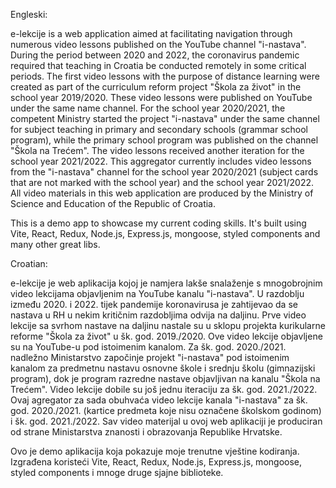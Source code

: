 Engleski:

  e-lekcije is a web application aimed at facilitating navigation through numerous video lessons published on the YouTube channel "i-nastava".
During the period between 2020 and 2022, the coronavirus pandemic required that teaching in Croatia be conducted remotely in some critical periods. The first video lessons with the purpose of distance learning were created as part of the curriculum reform project "Škola za život" in the school year 2019/2020. These video lessons were published on YouTube under the same name channel. For the school year 2020/2021, the competent Ministry started the project "i-nastava" under the same channel for subject teaching in primary and secondary schools (grammar school program), while the primary school program was published on the channel "Škola na Trećem". The video lessons received another iteration for the school year 2021/2022. This aggregator currently includes video lessons from the "i-nastava" channel for the school year 2020/2021 (subject cards that are not marked with the school year) and the school year 2021/2022. All video materials in this web application are produced by the Ministry of Science and Education of the Republic of Croatia.

  This is a demo app to showcase my current coding skills. It's built using Vite, React, Redux, Node.js, Express.js, mongoose, styled components and many other great libs.


Croatian:

  e-lekcije je web aplikacija kojoj je namjera lakše snalaženje s mnogobrojnim video lekcijama objavljenim na YouTube kanalu "i-nastava". U razdoblju između 2020. i 2022. tijek pandemije koronavirusa je zahtijevao da se nastava u RH u nekim kritičnim razdobljima odvija na daljinu. Prve video lekcije sa svrhom nastave na daljinu nastale su u sklopu projekta kurikularne reforme "Škola za život" u šk. god. 2019./2020. Ove video lekcije objavljene su na YouTube-u pod istoimenim kanalom. Za šk. god. 2020./2021. nadležno Ministarstvo započinje projekt "i-nastava" pod istoimenim kanalom za predmetnu nastavu osnovne škole i srednju školu (gimnazijski program), dok je program razredne nastave objavljivan na kanalu "Škola na Trećem". Video lekcije dobile su još jednu iteraciju za šk. god. 2021./2022. Ovaj agregator za sada obuhvaća video lekcije kanala "i-nastava" za šk. god. 2020./2021. (kartice predmeta koje nisu označene školskom godinom) i šk. god. 2021./2022. Sav video materijal u ovoj web aplikaciji je produciran od strane Ministarstva znanosti i obrazovanja Republike Hrvatske.

  Ovo je demo aplikacija koja pokazuje moje trenutne vještine kodiranja. Izgrađena koristeći Vite, React, Redux, Node.js, Express.js, mongoose, styled components i mnoge druge sjajne biblioteke.
